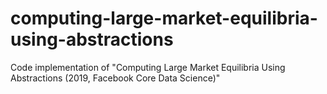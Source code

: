 # computing-large-market-equilibria-using-abstractions
Code implementation of "Computing Large Market Equilibria Using Abstractions (2019, Facebook Core Data Science)"
